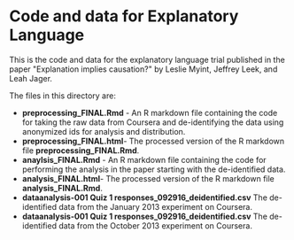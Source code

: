 # Code and data for Explanatory Language


This is the code and data for the explanatory language trial published in the paper "Explanation implies causation?" by Leslie Myint, Jeffrey Leek, and Leah Jager. 

The files in this directory are: 

* __preprocessing_FINAL.Rmd__ - An R markdown file containing the code for taking the raw data from Coursera and de-identifying the data using anonymized ids for analysis and distribution. 
* __preprocessing_FINAL.html__- The processed version of the R markdown file __preprocessing_FINAL.Rmd__. 
* __anaylsis_FINAL.Rmd__ - An R markdown file containing the code for performing the analysis in the paper starting with the de-identified data. 
* __analysis_FINAL.html__- The processed version of the R markdown file __analysis_FINAL.Rmd__. 
* __dataanalysis-001 Quiz 1 responses_092916_deidentified.csv__ The de-identified data from the January 2013 experiment on Coursera. 
* __dataanalysis-001 Quiz 1 responses_092916_deidentified.csv__ The de-identified data from the October 2013 experiment on Coursera. 


